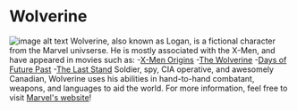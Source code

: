 # Wolverine
![image alt text](http://i.annihil.us/u/prod/marvel/i/mg/9/00/537bcb1133fd7.jpg "imgtext 1")
Wolverine, also known as Logan, is a fictional character from the Marvel univserse. He is mostly associated with the X-Men, and have appeared in movies such as:
-[X-Men Origins](http://www.imdb.com/title/tt0458525/)
-[The Wolverine](http://www.imdb.com/title/tt1430132/)
-[Days of Future Past](http://www.imdb.com/title/tt1877832/)
-[The Last Stand](http://www.imdb.com/title/tt0376994/)
 Soldier, spy, CIA operative, and awesomely Canadian, Wolverine uses his abilities in hand-to-hand combatant, weapons, and languages to aid the world.
For more information, feel free to visit [Marvel's website](http://marvel.com/characters/66/wolverine)!

